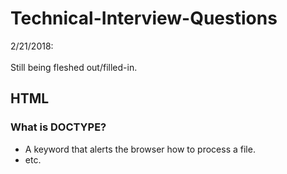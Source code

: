 # Technical-Interview-Questions

2/21/2018: <br></br>
Still being fleshed out/filled-in.

## HTML

### What is DOCTYPE?

* A keyword that alerts the browser how to process a file.
* etc.
